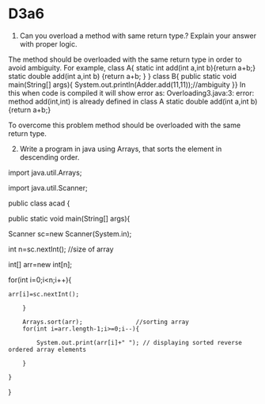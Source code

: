 # D3a6

1) Can you overload a method with same return type.? Explain your answer with proper logic.

The method should be overloaded with the same return type in order to avoid ambiguity. 
For example,
class A{
static int add(int a,int b){return a+b;}
static double add(int a,int b)
{return a+b;
}
}
class B{
public static void main(String[] args){
System.out.println(Adder.add(11,11));//ambiguity
}}
In this when code is compiled it will show error as: 
Overloading3.java:3: error: method add(int,int) is already defined in class A static double add(int a,int b){return a+b;}

To overcome this problem method should be overloaded with the same return type.

2)  Write a program in java using Arrays, that sorts the element in descending order.

import java.util.Arrays;

import java.util.Scanner;


public class acad {

public static void main(String[] args){
  
Scanner sc=new Scanner(System.in);
    
int n=sc.nextInt(); //size of array
    
int[] arr=new int[n];
    
for(int i=0;i<n;i++){
    
	arr[i]=sc.nextInt();
      
		}
    
		Arrays.sort(arr);               //sorting array
		for(int i=arr.length-1;i>=0;i--){
    
			System.out.print(arr[i]+" "); // displaying sorted reverse ordered array elements
      
		}
    
	}
  
}
